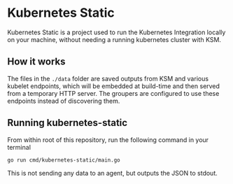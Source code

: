 # Kubernetes Static

Kubernetes Static is a project used to run the Kubernetes Integration locally on your machine, without needing a running kubernetes cluster with KSM.

## How it works

The files in the `./data` folder are saved outputs from KSM and various kubelet endpoints, which will be embedded at build-time and then served from a temporary HTTP server.
The groupers are configured to use these endpoints instead of discovering them.

## Running kubernetes-static

From within root of this repository, run the following command in your terminal
```shell script
go run cmd/kubernetes-static/main.go
```

This is not sending any data to an agent, but outputs the JSON to stdout.
